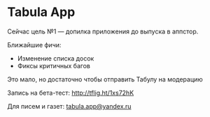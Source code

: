 Tabula App
======
Сейчас цель №1 — допилка приложения до выпуска в аппстор.

Ближайшие фичи:
+ Изменение списка досок
+ Фиксы критичных багов

Это мало, но достаточно чтобы отправить Табулу на модерацию

Запись на бета-тест: http://tflig.ht/1xs72hK

Для писем и газет: tabula.app@yandex.ru